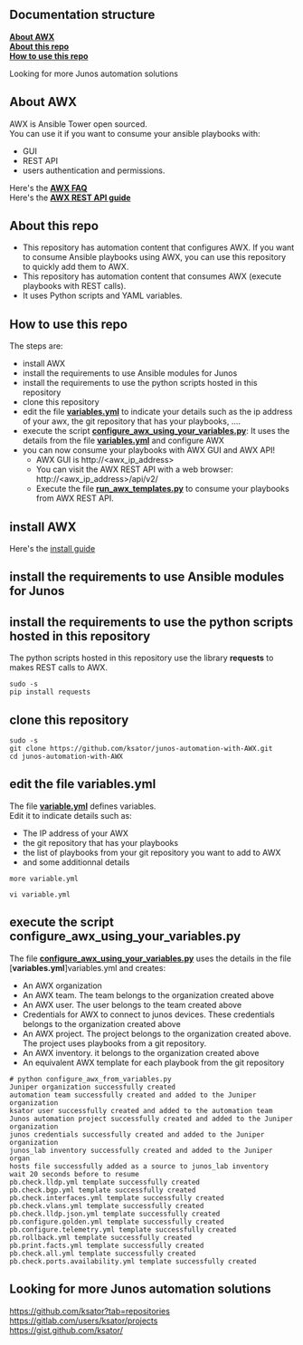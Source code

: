 ## Documentation structure
[**About AWX**](README.md#about-this-project)  
[**About this repo**](README.md#about-this-repo)  
[**How to use this repo**](README.md#how-to-use-this-repo)  


Looking for more Junos automation solutions
## About AWX

AWX is Ansible Tower open sourced.  
You can use it if you want to consume your ansible playbooks with:
- GUI
- REST API
- users authentication and permissions. 

Here's the [**AWX FAQ**](https://www.ansible.com/products/awx-project/faq)  
Here's the [**AWX REST API guide**](http://docs.ansible.com/ansible-tower/2.3.0/html/towerapi/index.html)  

## About this repo  

- This repository has automation content that configures AWX. If you want to consume Ansible playbooks using AWX, you can use this repository to quickly add them to AWX.  
- This repository has automation content that consumes AWX (execute playbooks with REST calls).    
- It uses Python scripts and YAML variables. 

## How to use this repo 

The steps are:  
- install AWX
- install the requirements to use Ansible modules for Junos  
- install the requirements to use the python scripts hosted in this repository  
- clone this repository
- edit the file [**variables.yml**](variables.yml) to indicate your details such as the ip address of your awx, the git repository that has your playbooks, ....
- execute the script [**configure_awx_using_your_variables.py**](configure_awx_using_your_variables.py): It uses the details from the file [**variables.yml**](variables.yml) and configure AWX    
- you can now consume your playbooks with AWX GUI and AWX API!
   - AWX GUI is http://<awx_ip_address>    
   - You can visit the AWX REST API with a web browser: http://<awx_ip_address>/api/v2/ 
   - Execute the file [**run_awx_templates.py**](run_awx_templates.py) to consume your playbooks from AWX REST API. 

## install AWX 

Here's the [install guide](https://github.com/ansible/awx/blob/devel/INSTALL.md)

## install the requirements to use Ansible modules for Junos  

## install the requirements to use the python scripts hosted in this repository  
The python scripts  hosted in this repository use the library **requests** to makes REST calls to AWX.   
```
sudo -s
pip install requests
```

## clone this repository
```
sudo -s
git clone https://github.com/ksator/junos-automation-with-AWX.git
cd junos-automation-with-AWX
```

## edit the file variables.yml

The file [**variable.yml**](variable.yml) defines variables.  
Edit it to indicate details such as: 
- The IP address of your AWX   
- the git repository that has your playbooks
- the list of playbooks from your git repository you want to add to AWX
- and some additionnal details

```
more variable.yml

```

```
vi variable.yml
```


## execute the script configure_awx_using_your_variables.py

The file [**configure_awx_using_your_variables.py**](configure_awx_using_your_variables.py) uses the details in the file [**variables.yml**]variables.yml and creates: 
- An AWX organization
- An AWX team. The team belongs to the organization created above
- An AWX user. The user belongs to the team created above
- Credentials for AWX to connect to junos devices. These credentials belongs to the organization created above
- An AWX project. The project belongs to the organization created above. The project uses playbooks from a git repository.
- An AWX inventory. it belongs to the organization created above
- An equivalent AWX template for each playbook from the git repository

```
# python configure_awx_from_variables.py 
Juniper organization successfully created
automation team successfully created and added to the Juniper organization
ksator user successfully created and added to the automation team
Junos automation project successfully created and added to the Juniper organization
junos credentials successfully created and added to the Juniper organization
junos_lab inventory successfully created and added to the Juniper organ
hosts file successfully added as a source to junos_lab inventory
wait 20 seconds before to resume
pb.check.lldp.yml template successfully created
pb.check.bgp.yml template successfully created
pb.check.interfaces.yml template successfully created
pb.check.vlans.yml template successfully created
pb.check.lldp.json.yml template successfully created
pb.configure.golden.yml template successfully created
pb.configure.telemetry.yml template successfully created
pb.rollback.yml template successfully created
pb.print.facts.yml template successfully created
pb.check.all.yml template successfully created
pb.check.ports.availability.yml template successfully created
```



## Looking for more Junos automation solutions

https://github.com/ksator?tab=repositories  
https://gitlab.com/users/ksator/projects  
https://gist.github.com/ksator/  

